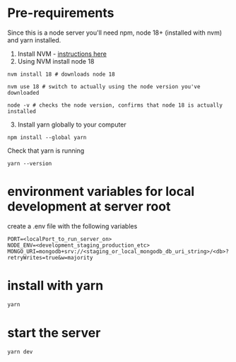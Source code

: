 # Pre-requirements

Since this is a node server you'll need npm, node 18+ (installed with nvm) and yarn installed.

1. Install NVM - [instructions here]([url](https://github.com/nvm-sh/nvm#installing-and-updating))
2. Using NVM install node 18
```
nvm install 18 # downloads node 18

nvm use 18 # switch to actually using the node version you've downloaded

node -v # checks the node version, confirms that node 18 is actually installed
```
3. Install yarn globally to your computer
```
npm install --global yarn
```
Check that yarn is running
```
yarn --version
```
# environment variables for local development at server root

create a .env file with the following variables
```
PORT=<localPort_to_run_server_on>
NODE_ENV=<development_staging_production_etc>
MONGO_URI=mongodb+srv://<staging_or_local_mongodb_db_uri_string>/<db>?retryWrites=true&w=majority
```

# install with yarn

```sh
yarn
```

# start the server

```sh
yarn dev
```
